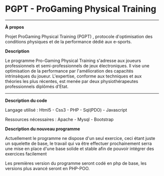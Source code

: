 <h1>PGPT - ProGaming Physical Training</h1>

---------------------------------------------------------------------

<b>À propos</b>

Projet ProGaming Physical Training (PGPT) , protocole d'optimisation des conditions physiques et de la performance dédié aux e-sports.

<b>Description</b>

Le programme Pro-Gaming Physical Training s'adresse aux joueurs professionnels et semi-professionnels de jeux électroniques. Il vise une optimisation de la performance par l'amélioration des capacités intrinsèques du joueur. L'expertise, conforme aux techniques et aux théories les plus récentes, est menée par deux physiothérapeutes professionnels diplômés d'Etat.

----------------------------------------------------------------------

<b>Description du code</b>

Langage utilisé : Html5 - Css3 - PHP - Sql(PDO) - Javascript

Ressources nécessaires : Apache - Mysql - Bootstrap

<b>Description du nouveau programme</b>

Actuellement le programme ne dispose d'un seul exercice, ceci étant juste un squelette de base, le travail qui va être effectuer prochainement serra une mise en place d'une base solide et stable afin de pouvoir intégrer des exercices facilement

Les premières version du programme seront codé en php de base, les versions plus avancé seront en PHP-POO.
